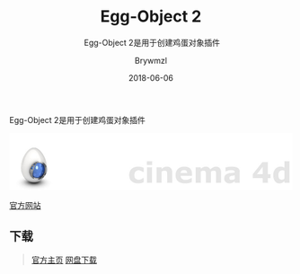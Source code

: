 ﻿---
layout:     post
title:      Egg-Object 2
subtitle:  Egg-Object 2是用于创建鸡蛋对象插件
date:       2018-06-06
author:     Brywmzl
header-img: img/C4D/csm_gits_video_top_770493397e.jpg
catalog: true
tags: [C4D插件]
---
Egg-Object 2是用于创建鸡蛋对象插件

<!--more-->

![](https://github.com/Brywmzl/Brywmzl.github.io/raw/master/img/C4D/plug-ins/eggtion/Alem/cinema4d.jpg)  

[官方网站](http://eggtion.net)  

## 下载
> [官方主页](http://eggtion.net/playground/cinema4d/egg-object-2)
> [网盘下载](https://pan.baidu.com/s/1skEWB4D#list/path=/App/MAXON/_Plug-ins/eggtion/EggObject&parentPath=/App)